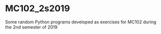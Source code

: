# MC102_2s2019
Some random Python programs developed as exercises for MC102 during the 2nd semester of 2019
